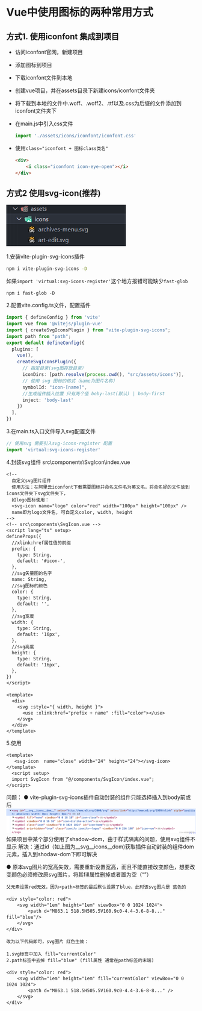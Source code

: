 # Vue中使用图标的两种常用方式

## 方式1. 使用iconfont 集成到项目

- 访问iconfont官网，新建项目

- 添加图标到项目

- 下载iconfont文件到本地

- 创建vue项目，并在assets目录下新建icons/iconfont文件夹

- 将下载到本地的文件中.woff、.woff2、.ttf以及.css为后缀的文件添加到iconfont文件夹下

- 在main.js中引入css文件

  ```javascript
  import './assets/icons/iconfont/iconfont.css'
  ```

- 使用`class="iconfont + 图标class类名"`

  ```html
  <div>
      <i class="iconfont icon-eye-open"></i>
  </div>
  ```

## 方式2 使用svg-icon(推荐)

![image-20240329194317767](%E4%BD%BF%E7%94%A8.assets/image-20240329194317767.png)

1.安装vite-plugin-svg-icons插件

```bash
npm i vite-plugin-svg-icons -D
```

如果`import 'virtual:svg-icons-register'`这个地方报错可能缺少`fast-glob`

```
npm i fast-glob -D
```

2.配置vite.config.ts文件，配置插件

```ts
import { defineConfig } from 'vite'
import vue from '@vitejs/plugin-vue'
import { createSvgIconsPlugin } from "vite-plugin-svg-icons";
import path from "path";
export default defineConfig({
  plugins: [
    vue(),
    createSvgIconsPlugin({
      // 指定目录(svg图存放目录）
      iconDirs: [path.resolve(process.cwd(), "src/assets/icons")],
      // 使用 svg 图标的格式（name为图片名称）
      symbolId: "icon-[name]",
      //生成组件插入位置 只有两个值 boby-last(默认) | body-first
      inject: 'body-last'
    })
  ],
})
```

3.在main.ts入口文件导入svg配置文件

```ts
// 使用svg 需要引入svg-icons-register 配置
import 'virtual:svg-icons-register'
```

4.封装svg组件 src\components\SvgIcon\index.vue

```vue
<!--
  自定义svg图片组件
  使用方法：在阿里云iconfont下载需要图标并命名文件名为英文名，将命名好的文件放到icons文件夹下svg文件夹下，
  如logo图标使用：
  <svg-icon name="logo" color="red" width="100px" height="100px" />
  name即为logo文件名, 可自定义color, width, height
-->
<!-- src\components\SvgIcon.vue -->
<script lang="ts" setup>
defineProps({
  //xlink:href属性值的前缀
  prefix: {
    type: String,
    default: '#icon-',
  },
  //svg矢量图的名字
  name: String,
  //svg图标的颜色
  color: {
    type: String,
    default: '',
  },
  //svg宽度
  width: {
    type: String,
    default: '16px',
  },
  //svg高度
  height: {
    type: String,
    default: '16px',
  },
})
</script>
 
<template>
  <div>
    <svg :style="{ width, height }">
      <use :xlink:href="prefix + name" :fill="color"></use>
    </svg>
  </div>
</template>
```

5.使用

```vue
<template>
   <svg-icon  name="close" width="24" height="24"></svg-icon>
</template>
  <script setup>
  import SvgIcon from "@/components/SvgIcon/index.vue";
</script>
```

问题：
● vite-plugin-svg-icons插件自动封装的组件只能选择插入到body前或后
![在这里插入图片描述](%E4%BD%BF%E7%94%A8.assets/00d45f3760364395be8ea7e14b0c30e9.png)
如果项目中某个部分使用了shadow-dom，由于样式隔离的问题，使用svg组件不显示
解决：通过id（如上图为__svg__icons__dom)获取插件自动封装的组件dom元素，插入到shodaw-dom下即可解决

● 原本svg图片的宽高失效，需要重新设置宽高，而且不能直接改变颜色，想要改变颜色必须修改原svg图片，将其fill属性删掉或者置为空（“”）

```
父元素设置red无效，因为<path>标签的最后默认设置了blue，此时该svg图片是 蓝色的
 
<div style="color: red">
    <svg width="1em" height="1em" viewBox="0 0 1024 1024">
        <path d="M863.1 518.5H505.5V160.9c0-4.4-3.6-8-8..." fill="blue"/>
    </svg>
</div>
 
改为以下代码即可，svg图片 红色生效：
 
1.svg标签中加入 fill="currentColor"
2.path标签中去掉 fill="blue" (fill属性 通常在path标签的末端)
 
<div style="color: red">
    <svg width="1em" height="1em" fill="currentColor" viewBox="0 0 1024 1024">
        <path d="M863.1 518.5H505.5V160.9c0-4.4-3.6-8-8..." />
    </svg>
</div>
```

